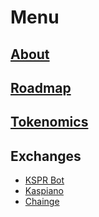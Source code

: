 # Menu

## [About](#about)
## [Roadmap](#roadmap)
## [Tokenomics](#tokenomics)

## Exchanges
- [KSPR Bot](https://t.me/kspr_home_bot?start=WdRcvw)
- [Kaspiano](https://www.kaspiano.com/token/koin?ref=koin)
- [Chainge](https://krc20.chainge.finance)


